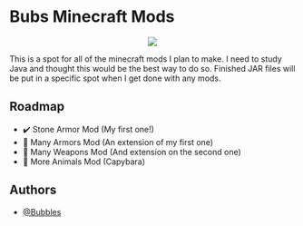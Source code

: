 # Bubs Minecraft Mods

<div align="center">
  <img src="https://img.icons8.com/?size=100&id=XfjNd4vkhBBy&format=png&color=000000">
</div>


This is a spot for all of the minecraft mods I plan to make. I need to study Java and thought this would be the best way to do so. Finished JAR files will be put in a specific spot when I get done with any mods. 

## Roadmap

- :heavy_check_mark: Stone Armor Mod (My first one!)
- :thought_balloon: Many Armors Mod (An extension of my first one)
- :thought_balloon: Many Weapons Mod (And extension on the second one)
- :thought_balloon: More Animals Mod (Capybara)

## Authors

- [@Bubbles](https://github.com/Bubbles0989)
